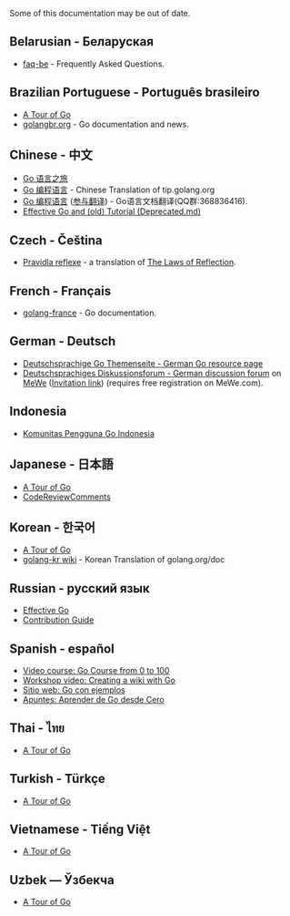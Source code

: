 Some of this documentation may be out of date.

## Belarusian - Беларуская

  * [faq-be](http://www.designcontest.com/show/faq-be) - Frequently Asked Questions.

## Brazilian Portuguese - Português brasileiro

  * [A Tour of Go](http://go-tour-br.appspot.com/)
  * [golangbr.org](http://golangbr.org/) - Go documentation and news.

## Chinese - 中文

  * [Go 语言之旅](https://tour.go-zh.org/)
  * [Go 编程语言](https://go-zh.org/) - Chinese Translation of tip.golang.org
  * [Go 编程语言](https://golang-china.appspot.com/) ([参与翻译](https://github.com/golang-china)) - Go语言文档翻译(QQ群:368836416).
  * [Effective Go and (old) Tutorial (Deprecated.md)](http://code.google.com/p/ac-me/downloads/detail?name=fango.pdf)

## Czech - Čeština

  * [Pravidla reflexe](http://www.abclinuxu.cz/clanky/google-go-pravidla-reflexe) - a translation of [The Laws of Reflection](http://blog.golang.org/2011/09/laws-of-reflection.html).

## French - Français

  * [golang-france](http://code.google.com/p/golang-france/) - Go documentation.

## German - Deutsch

  * [Deutschsprachige Go Themenseite - German Go resource page](https://github.com/hweidner/golang-de/wiki)
  * [Deutschsprachiges Diskussionsforum - German discussion forum](https://mewe.com/group/5c4b0dcb1c1ea52d0c45b6b0) on [MeWe](https://mewe.com)
    ([Invitation link](https://mewe.com/join/golang-de)) (requires free registration on MeWe.com).

## Indonesia

  * [Komunitas Pengguna Go Indonesia](https://golang-id.org)

## Japanese - 日本語

  * [A Tour of Go](http://go-tour-jp.appspot.com/)
  * [CodeReviewComments](https://qiita.com/knsh14/items/8b73b31822c109d4c497)


## Korean - 한국어

  * [A Tour of Go](http://go-tour-kr.appspot.com)
  * [golang-kr wiki](http://github.com/golang-kr/golang-doc/wiki) - Korean Translation of golang.org/doc

## Russian - русский язык

  * [Effective Go](https://github.com/Konstantin8105/Effective_Go_RU/blob/master/README.md)
  * [Contribution Guide](https://github.com/Konstantin8105/Contribution_Guide_RU)

## Spanish - español
  * [Video course: Go Course from 0 to 100](https://www.youtube.com/watch?v=7SIIyt5-XK0&list=PLl_hIu4u7P64MEJpR3eVwQ1l_FtJq4a5g)
  * [Workshop video: Creating a wiki with Go](https://www.youtube.com/watch?v=0fYb43gIl6I&list=PLfHn_OMWQAHDNxoA3BRWs5NHcstZMAY_B)
  * [Sitio web: Go con ejemplos](http://goconejemplos.com/)
  * [Apuntes: Aprender de Go desde Cero](https://apuntes.de/golang/)

## Thai - ไทย

  * [A Tour of Go](https://go-tour-th.appspot.com)

## Turkish - Türkçe

  * [A Tour of Go](https://go-tour-turkish.appspot.com)

## Vietnamese - Tiếng Việt

 * [A Tour of Go](http://go-tour-vi.appspot.com/)

## Uzbek — Ўзбекча

 * [A Tour of Go](http://go-tour-uz.appspot.com/)
